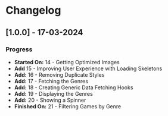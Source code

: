 # Changelog

## [1.0.0] - 17-03-2024

### Progress

- **Started On:** 14 - Getting Optimized Images
- **Add** 15 - Improving User Experience with Loading Skeletons
- **Add:** 16 - Removing Duplicate Styles
- **Add:** 17 - Fetching the Genres
- **Add:** 18 - Creating Generic Data Fetching Hooks
- **Add:** 19 - Displaying the Genres
- **Add:** 20 - Showing a Spinner
- **Finished On:** 21 - Filtering Games by Genre